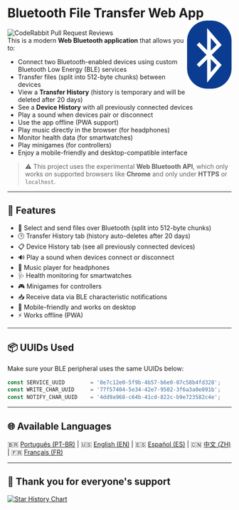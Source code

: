 
# Bluetooth File Transfer Web App <img src="./public/favicon-32x32.png" align="right" width="100">
![CodeRabbit Pull Request Reviews](https://img.shields.io/coderabbit/prs/github/erikraft/Bluetooth-Center?utm_source=oss&utm_medium=github&utm_campaign=erikraft%2FBluetooth-Center&labelColor=171717&color=FF570A&link=https%3A%2F%2Fcoderabbit.ai&label=CodeRabbit+Reviews)
<br>
This is a modern **Web Bluetooth application** that allows you to:

- Connect two Bluetooth-enabled devices using custom Bluetooth Low Energy (BLE) services
- Transfer files (split into 512-byte chunks) between devices
- View a **Transfer History** (history is temporary and will be deleted after 20 days)
- See a **Device History** with all previously connected devices
- Play a sound when devices pair or disconnect
- Use the app offline (PWA support)
- Play music directly in the browser (for headphones)
- Monitor health data (for smartwatches)
- Play minigames (for controllers)
- Enjoy a mobile-friendly and desktop-compatible interface

> ⚠️ This project uses the experimental **Web Bluetooth API**, which only works on supported browsers like **Chrome** and only under **HTTPS** or `localhost`.

---

## 🔧 Features

- 📂 Select and send files over Bluetooth (split into 512-byte chunks)
- 🕒 Transfer History tab (history auto-deletes after 20 days)
- 📋 Device History tab (see all previously connected devices)
- 🔊 Play a sound when devices connect or disconnect
- 🎵 Music player for headphones
- 🩺 Health monitoring for smartwatches
- 🎮 Minigames for controllers
- 📥 Receive data via BLE characteristic notifications
- 📱 Mobile-friendly and works on desktop
- ⚡ Works offline (PWA)

---

## 📦 UUIDs Used

Make sure your BLE peripheral uses the same UUIDs below:

```js
const SERVICE_UUID        = '8e7c12e0-5f9b-4b57-b6e0-07c58b4fd328';
const WRITE_CHAR_UUID     = '77f57404-5e34-42e7-9502-3f6a3a0e091b';
const NOTIFY_CHAR_UUID    = '4dd9a968-c64b-41cd-822c-b9e723582c4e';
```

---

## 🌐 Available Languages

🇧🇷 [Português (PT-BR)](README-ptbr.md) | 🇺🇸 [English (EN)](README.md) | 🇪🇸 [Español (ES)](README-es.md) | 🇨🇳 [中文 (ZH)](README-zh.md) | 🇫🇷 [Français (FR)](README-fr.md)

---


## 🙏 Thank you for everyone's support

[![Star History Chart](https://api.star-history.com/svg?repos=erikraft/Bluetooth-Center&type=Date)](https://star-history.com/#erikraft/Bluetooth-Center&Date)
